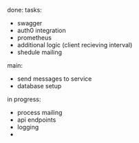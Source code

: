 done:
  tasks:
  * swagger
  * auth0 integration
  * prometheus
  * additional logic (client recieving interval)
  * shedule mailing

  main:
  * send messages to service
  * database setup

in progress:
* process mailing
* api endpoints
* logging
* 

